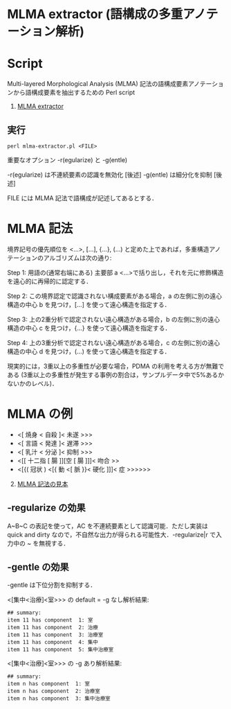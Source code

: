 # MLMA extractor (語構成の多重アノテーション解析)

# Script

Multi-layered Morphological Analysis (MLMA) 記法の語構成要素アノテーションから語構成要素を抽出するための Perl script

1. [MLMA extractor](mlma-extractor.pl)

## 実行

`perl mlma-extractor.pl <FILE>`

重要なオプション -r(egularize) と -g(entle)

-r(egularize) は不連続要素の認識を無効化 [後述]
-g(entle) は細分化を抑制 [後述]

FILE には MLMA 記法で語構成が記述してあるとする．

# MLMA 記法

境界記号の優先順位を <...>, [...], {...}, (...) と定めた上であれば，多重構造アノテーションのアルゴリズムは次の通り:

Step 1:
用語の(通常右端にある) 主要部 a  <...>で括り出し，それを元に修飾構造を遠心的に再帰的に認定する．

Step 2:
この境界認定で認識されない構成要素がある場合，a の左側に別の遠心構造の中心 b を見つけ，[...] を使って遠心構造を指定する．

Step 3:
上の2重分析で認定されない遠心構造がある場合，b の左側に別の遠心構造の中心 c を見つけ，{...} を使って遠心構造を指定する．

Step 4:
上の3重分析で認定されない遠心構造がある場合，c の左側に別の遠心構造の中心 d を見つけ，(...)  を使って遠心構造を指定する．

現実的には，3重以上の多重性が必要な場合，PDMA の利用を考える方が無難である (3重以上の多重性が発生する事例の割合は，サンプルデータ中で5%あるかないかのレベル)．

# MLMA の例

- <[ 焼身 < 自殺 ]< 未遂 >>>
- <[ 言語 < 発達 ]< 遅滞 >>>
- <[ 乳汁 < 分泌 ]< 抑制 >>>
- <[[ 十二指 [ 腸 ]][空 [ 腸 ]]]< 吻合 >>
- <[{( 冠状 ) <[{ 動 <[ 脈 }}< 硬化 ]]]< 症 >>>>>>

2. [MLMA 記法の見本](list2-sample-medterms-mlms.txt)


## -regularize の効果

A~B~C の表記を使って，AC を不連続要素として認識可能．ただし実装は quick and dirty なので，不自然な出力が得られる可能性大．-regularize|r で入力中の ~ を無視する．

## -gentle の効果

-gentle は下位分割を抑制する．

<[集中<治療]<室>>> の default = -g なし解析結果:

```
## summary:
item 11 has component  1: 室
item 11 has component  2: 治療
item 11 has component  3: 治療室
item 11 has component  4: 集中
item 11 has component  5: 集中治療室
```

<[集中<治療]<室>>> の -g あり解析結果:

```
## summary:
item n has component  1: 室
item n has component  2: 治療室
item n has component  3: 集中治療室
```
